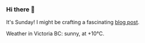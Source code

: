 ### Hi there :wave:

It's Sunday! I might be crafting a fascinating [blog post](https://benjaminwuethrich.dev).

Weather in Victoria BC: sunny, at +10°C.
